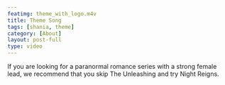 ```yaml
---
featimg: theme_with_logo.m4v
title: Theme Song
tags: [shania, theme]
category: [About]
layout: post-full
type: video
---
```


⁠If you are looking for a paranormal romance series with a strong female lead, we recommend that you skip The Unleashing and try Night Reigns.⁠

